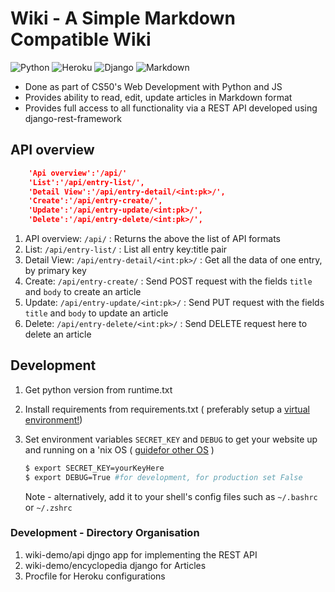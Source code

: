 # Wiki - A Simple Markdown Compatible Wiki
<img alt="Python" src="https://img.shields.io/badge/python-%2314354C.svg?style=for-the-badge&logo=python&logoColor=white"/> <img alt="Heroku" src="https://img.shields.io/badge/heroku-%23430098.svg?style=for-the-badge&logo=heroku&logoColor=white"/> <img alt="Django" src="https://img.shields.io/badge/django-%23092E20.svg?style=for-the-badge&logo=django&logoColor=white"/> <img alt="Markdown" src="https://img.shields.io/badge/markdown-%23000000.svg?style=for-the-badge&logo=markdown&logoColor=white"/>

- Done as part of CS50's Web Development with Python and JS
- Provides ability to read, edit, update articles in Markdown format
- Provides full access to all functionality via a REST API developed using django-rest-framework

## API overview

``` json
	'Api overview':'/api/'
	'List':'/api/entry-list/',
	'Detail View':'/api/entry-detail/<int:pk>/',
	'Create':'/api/entry-create/',
	'Update':'/api/entry-update/<int:pk>/',
	'Delete':'/api/entry-delete/<int:pk>/',
```

1. API overview:  ``` /api/ ``` : Returns the above the list of API formats
2. List: ``` /api/entry-list/ ``` : List all entry key:title pair
3. Detail View: ``` /api/entry-detail/<int:pk>/ ``` : Get all the data of one entry, by primary key
4. Create: ``` /api/entry-create/ ``` : Send POST request with the fields ```title``` and ```body``` to create an article
5. Update: ``` /api/entry-update/<int:pk>/ ``` : Send PUT request with the fields ```title``` and ```body``` to update an article
6. Delete: ``` /api/entry-delete/<int:pk>/ ``` : Send DELETE request here to delete an article

## Development

1. Get python version from runtime.txt
2. Install requirements from requirements.txt ( preferably setup a [virtual environment!](https://docs.python.org/3/library/venv.html))
3. Set environment variables ``` SECRET_KEY ``` and ``` DEBUG ``` to get your website up and running on a 'nix OS ( [guidefor other OS](https://www.twilio.com/blog/2017/01/how-to-set-environment-variables.html) )

    ``` bash 
    $ export SECRET_KEY=yourKeyHere
    $ export DEBUG=True #for development, for production set False
    
    ```
	Note - alternatively, add it to your shell's config files such as ``` ~/.bashrc ``` or ``` ~/.zshrc ```

### Development - Directory Organisation

1. wiki-demo/api djngo app for implementing the REST API
2. wiki-demo/encyclopedia django for Articles
3. Procfile for Heroku configurations
